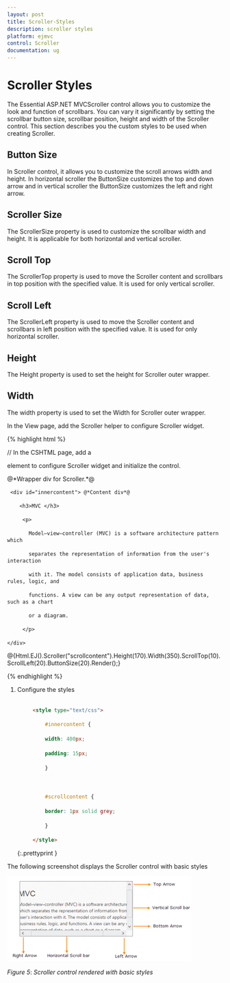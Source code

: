 ```yaml
---
layout: post
title: Scroller-Styles
description: scroller styles
platform: ejmvc
control: Scroller
documentation: ug
---
```


# Scroller Styles

The Essential ASP.NET MVCScroller control allows you to customize the look and function of scrollbars. You can vary it significantly by setting the scrollbar button size, scrollbar position, height and width of the Scroller control. This section describes you the custom styles to be used when creating Scroller.

## Button Size

In Scroller control, it allows you to customize the scroll arrows width and height. In horizontal scroller the ButtonSize customizes the top and down arrow and in vertical scroller the ButtonSize customizes the left and right arrow.

## Scroller Size

The ScrollerSize property is used to customize the scrollbar width and height. It is applicable for both horizontal and vertical scroller.

## Scroll Top

The ScrollerTop property is used to move the Scroller content and scrollbars in top position with the specified value. It is used for only vertical scroller.

## Scroll Left

The ScrollerLeft property is used to move the Scroller content and scrollbars in left position with the specified value. It is used for only horizontal scroller.

## Height

The Height property is used to set the height for Scroller outer wrapper.

## Width

The width property is used to set the Width for Scroller outer wrapper.

In the View page, add the Scroller helper to configure Scroller widget.

{% highlight html %}

// In the CSHTML page, add a <div> element to configure Scroller widget and initialize the control.



<div id="scrollcontent">

  <div> @*Wrapper div for Scroller.*@

     <div id="innercontent"> @*Content div*@

        <h3>MVC </h3>

         <p>

           Model–view–controller (MVC) is a software architecture pattern which   

           separates the representation of information from the user's interaction

           with it. The model consists of application data, business rules, logic, and

           functions. A view can be any output representation of data, such as a chart

           or a diagram.

         </p>

    </div>

  </div>

</div>

@{Html.EJ().Scroller("scrollcontent").Height(170).Width(350).ScrollTop(10).ScrollLeft(20).ButtonSize(20).Render();}

{% endhighlight %}

1. Configure the styles 


   ~~~ html

		<style type="text/css">
	
			#innercontent {

			width: 400px;

			padding: 15px;
	
			}



			#scrollcontent {

			border: 1px solid grey;

			}

		</style>

   ~~~
   {:.prettyprint }

The following screenshot displays the Scroller control with basic styles

![](Scroller-Styles_images/Scroller-Styles_img1.png)

_Figure_ _5_: _Scroller control rendered with basic styles_